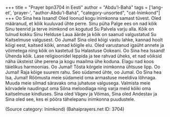 +++
title = "Prayer bpn3704 in Eesti"
author = "Abdu'l-Bahá"
tags = ['lang-et', 'prayer-', "author-Abdu'l-Bahá", "category-unsorted", "cat-Inimkond"]
+++
Oo Sina hea Issand! Oled loonud kogu inimkonna samast tüvest. Oled määranud, et kõik kuuluvad ühte perre. Sinu püha Palge ees on nad kõik Sinu teenrid ja terve inimkond on kogutud Su Palvela varju alla. Kõik on tulnud kokku Sinu Helduse Laua äärde ja kõik on saanud valgustatud Su Kaitselmuse valgusest.
Oo Jumal! Sina oled kõigi vastu lahke, kannad hoolt kõigi eest, kaitsed kõiki, annad kõigile elu. Oled varustanud igaüht annete ja võimetega ning kõik on kastetud Su Halastuse Ookeani.
Oo Sina hea Issand! Ühenda kõik. Lase religioonidel leppida ja tee rahvad üheks, et nad võiksid näha üksteist ühe perena ja kogu maailma ühe koduna. Elagu nad koos täielikus harmoonias.
Oo Jumal! Tõsta kõrgele inimkonna ühtsuse lipp. Oo Jumal! Raja kõige suurem rahu. Seo südamed ühte, oo Jumal.
Oo Sina hea Isa, Jumal! Rõõmusta meie südameid oma armastuse meeldiva lõhnaga. Muuda meie silmad säravaks oma juhatuse valgusega. Valmista meie kõrvadele naudingut oma Sõna meloodiaga ning varja meid kõiki oma kaitselmuse kindluses.
Sina oled Vägev ja Võimas, Sina oled Andestav ja Sina oled see, kes ei pööra tähelepanu inimkonna puudustele.

(Source category: Inimkond)
(Bahaiprayers.net ID: 3704)
